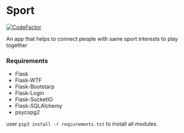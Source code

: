 # Sport

[![CodeFactor](https://www.codefactor.io/repository/github/werozel/sport/badge)](https://www.codefactor.io/repository/github/werozel/sport)

An app that helps to connect people with same sport interests to play together


### Requirements

* Flask
* Flask-WTF
* Flask-Bootstarp
* Flask-Login
* Flask-SocketIO
* Flask-SQLAlchemy
* psycopg2

user `pip3 install -r reqiurements.txt` to install all modules.
